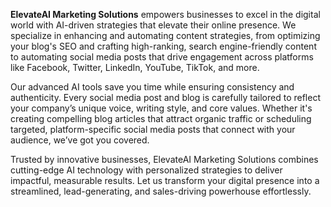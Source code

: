 **ElevateAI Marketing Solutions** empowers businesses to excel in the digital world with AI-driven strategies that elevate their online presence. We specialize in enhancing and automating content strategies, from optimizing your blog's SEO and crafting high-ranking, search engine-friendly content to automating social media posts that drive engagement across platforms like Facebook, Twitter, LinkedIn, YouTube, TikTok, and more.  

Our advanced AI tools save you time while ensuring consistency and authenticity. Every social media post and blog is carefully tailored to reflect your company’s unique voice, writing style, and core values. Whether it's creating compelling blog articles that attract organic traffic or scheduling targeted, platform-specific social media posts that connect with your audience, we’ve got you covered.  

Trusted by innovative businesses, ElevateAI Marketing Solutions combines cutting-edge AI technology with personalized strategies to deliver impactful, measurable results. Let us transform your digital presence into a streamlined, lead-generating, and sales-driving powerhouse effortlessly. 